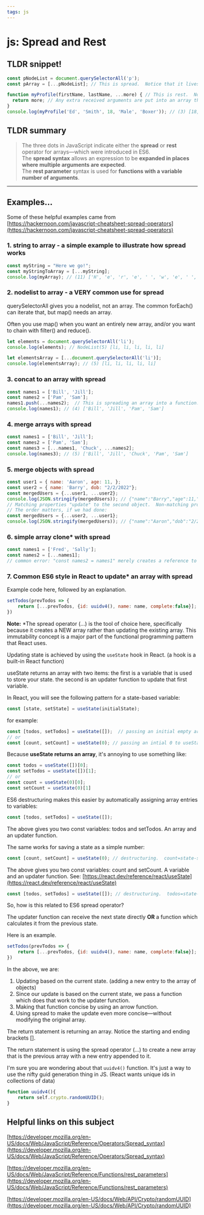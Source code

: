 ```yaml
---
tags: js
---
```


# js: Spread and Rest

## TLDR snippet!

```js
const pNodeList = document.querySelectorAll('p');
const pArray = [...pNodeList]; // This is spread.  Notice that it lives in an array.

function myProfile(firstName, lastName, ...more) { // This is rest.  Notice that it's a parameter to a function.
  return more; // Any extra received arguments are put into an array that we named 'more'.
}
console.log(myProfile('Ed', 'Smith', 18, 'Male', 'Boxer')); // (3) [18, 'Male', 'Boxer']
```

## TLDR summary

> The three dots in JavaScript indicate either the **spread** or **rest** operator for arrays&mdash;which were introduced in ES6.  
> The **spread syntax** allows an expression to be **expanded in places where multiple arguments are expected**.  
> The **rest parameter** syntax is used for **functions with a variable number of arguments**.  

___

## Examples...

Some of these helpful examples came from [https://hackernoon.com/javascript-cheatsheet-spread-operators](https://hackernoon.com/javascript-cheatsheet-spread-operators)

### 1. string to array - a simple example to illustrate how spread works

```js
const myString = "Here we go!";
const myStringToArray = [...myString];
console.log(myArray); // (11) ['H', 'e', 'r', 'e', ' ', 'w', 'e', ' ', 'g', 'o', '!']
```

### 2. nodelist to array - a VERY common use for spread

querySelectorAll gives you a nodelist, not an array. The common forEach() can iterate that, but map() needs an array.

Often you use map() when you want an entirely new array, and/or you want to chain with filter() and reduce().

```js
let elements = document.querySelectorAll('li');
console.log(elements); // NodeList(5) [li, li, li, li, li]

let elementsArray = [...document.querySelectorAll('li')];
console.log(elementsArray); // (5) [li, li, li, li, li]
```

### 3. concat to an array with spread

```js
const names1 = ['Bill', 'Jill'];
const names2 = ['Pam', 'Sam'];
names1.push(...names2);  // This is spreading an array into a function.  It almost looks like rest.
console.log(names1); // (4) ['Bill', 'Jill', 'Pam', 'Sam']
```

### 4. merge arrays with spread

```js
const names1 = ['Bill', 'Jill'];
const names2 = ['Pam', 'Sam'];
const names3 = [...names1, 'Chuck', ...names2];
console.log(names3); // (5) ['Bill', 'Jill', 'Chuck', 'Pam', 'Sam']
```

### 5. merge objects with spread

```js
const user1 = { name: 'Aaron', age: 11, };
const user2 = { name: 'Barry', dob: "2/2/2022"};
const mergedUsers = {...user1, ...user2};
console.log(JSON.stringify(mergedUsers)); // {"name":"Barry","age":11,"dob":"2/2/2022"}
// Matching properties "update" to the second object.  Non-matching properties are created.
// The order matters, if we had done:
const mergedUsers = {...user2, ...user1};
console.log(JSON.stringify(mergedUsers)); // {"name":"Aaron","dob":"2/2/2022","age":11}
```

### 6. simple array clone* with spread

```js
const names1 = ['Fred', 'Sally'];
const names2 = [...names1];
// common error: "const names2 = names1" merely creates a reference to names1.
```

### 7. Common ES6 style in React to update* an array with spread

Example code here, followed by an explanation.

```js
setTodos(prevTodos => {
    return [...prevTodos, {id: uuidv4(), name: name, complete:false}];
})
```

**Note:** *The spread operator (...) is the tool of choice here, specifically because it creates a NEW array rather than updating the existing array.  This immutability concept is a major part of the functional programming pattern that React uses.

Updating state is achieved by using the `useState` hook in React. (a hook is a built-in React function)

useState returns an array with two items:
the first is a variable that is used to store your state.
the second is an updater function to update that first variable.

In React, you will see the following pattern for a state-based variable:

```js
const [state, setState] = useState(initialState);
```

for example:

```js
const [todos, setTodos] = useState([]);  // passing an initial empty array to useState()
// or
const [count, setCount] = useState(0); // passing an intial 0 to useState()
```
 
Because **useState returns an array**, it's annoying to use something like:

```js
const todos = useState([])[0];
const setTodos = useState([])[1];
// or
const count = useState(0)[0];
const setCount = useState(0)[1]
```

ES6 destructuring makes this easier by automatically assigning array entries to variables:

```js
const [todos, setTodos] = useState([]); 
```

The above gives you two const variables: todos and setTodos.  An array and an updater function.

The same works for saving a state as a simple number:

```js
const [count, setCount] = useState(0); // destructuring.  count=state-saved variable.  setCount=initial value for that variable.
```

The above gives you two const variables: count and setCount.  A variable and an updater function.
See: [https://react.dev/reference/react/useState](https://react.dev/reference/react/useState)

```js
const [todos, setTodos] = useState([]); // destructuring.  todos=state-saved array of objects.  setTodos=function to modify that array.
```

So, how is this related to ES6 spread operator?

The updater function can receive the next state directly **OR** a function which calculates it from the previous state.  

Here is an example.  

```js
setTodos(prevTodos => {
    return [...prevTodos, {id: uuidv4(), name: name, complete:false}];
})
```

In the above, we are:

1. Updating based on the current state.  (adding a new entry to the array of objects)
2. Since our update is based on the current state, we pass a function which does that work to the updater function.
3. Making that function concise by using an arrow function.
4. Using spread to make the update even more concise&mdash;without modifying the original array.

The return statement is returning an array.  Notice the starting and ending brackets [].

The return statement is using the spread operator (...) to create a new array that is the previous array with a new entry appended to it.

I'm sure you are wondering about that `uuidv4()` function.  It's just a way to use the nifty guid generation thing in JS.  (React wants unique ids in collections of data)

```js
function uuidv4(){
    return self.crypto.randomUUID();
}
```

## Helpful links on this subject

[https://developer.mozilla.org/en-US/docs/Web/JavaScript/Reference/Operators/Spread_syntax](https://developer.mozilla.org/en-US/docs/Web/JavaScript/Reference/Operators/Spread_syntax)

[https://developer.mozilla.org/en-US/docs/Web/JavaScript/Reference/Functions/rest_parameters](https://developer.mozilla.org/en-US/docs/Web/JavaScript/Reference/Functions/rest_parameters)

[https://developer.mozilla.org/en-US/docs/Web/API/Crypto/randomUUID](https://developer.mozilla.org/en-US/docs/Web/API/Crypto/randomUUID)


